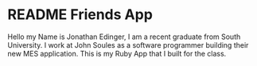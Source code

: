 # README Friends App
 Hello my Name is Jonathan Edinger, I am a recent graduate from South University. I work at John Soules as a software programmer building their new MES application. This is my Ruby App that I built for the class.
